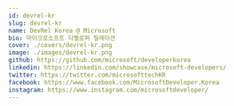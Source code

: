 ```yaml
---
id: devrel-kr
slug: devrel-kr
name: DevRel Korea @ Microsoft
bio: 마이크로소프트 디벨로퍼 릴레이션
cover: ./covers/devrel-kr.png
image: ./images/devrel-kr.png
github: https://github.com/microsoft/developerkorea
linkedin: https://linkedin.com/showcase/microsoft-developers/
twitter: https://twitter.com/microsofttechKR
facebook: https://www.facebook.com/MicrosoftDeveloper.Korea
instagram: https://www.instagram.com/microsoftdeveloper/
---
```

